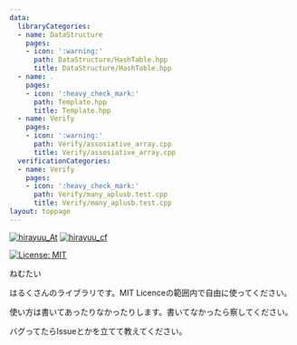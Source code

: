 ```yaml
---
data:
  libraryCategories:
  - name: DataStructure
    pages:
    - icon: ':warning:'
      path: DataStructure/HashTable.hpp
      title: DataStructure/HashTable.hpp
  - name: .
    pages:
    - icon: ':heavy_check_mark:'
      path: Template.hpp
      title: Template.hpp
  - name: Verify
    pages:
    - icon: ':warning:'
      path: Verify/assosiative_array.cpp
      title: Verify/assosiative_array.cpp
  verificationCategories:
  - name: Verify
    pages:
    - icon: ':heavy_check_mark:'
      path: Verify/many_aplusb.test.cpp
      title: Verify/many_aplusb.test.cpp
layout: toppage
---
```

[![hirayuu_At](https://img.shields.io/endpoint?url=https%3A%2F%2Fatcoder-badges.now.sh%2Fapi%2Fatcoder%2Fjson%2Fhirayuu_At)](https://atcoder.jp/users/hirayuu_At)
[![hirayuu_cf](https://img.shields.io/endpoint?url=https%3A%2F%2Fatcoder-badges.now.sh%2Fapi%2Fcodeforces%2Fjson%2Fhirayuu_cf)](https://codeforces.com/profile/hirayuu_cf)

[![License: MIT](https://img.shields.io/badge/License-MIT-yellow.svg)](https://opensource.org/licenses/MIT)

ねむたい

はるくさんのライブラリです。MIT Licenceの範囲内で自由に使ってください。

使い方は書いてあったりなかったりします。書いてなかったら察してください。

バグってたらIssueとかを立てて教えてください。
